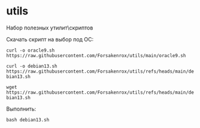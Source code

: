 # utils
Набор полезных утилит\скриптов

Скачать скрипт на выбор под ОС:

`curl -o oracle9.sh https://raw.githubusercontent.com/Forsakenrox/utils/main/oracle9.sh`

`curl -o debian13.sh https://raw.githubusercontent.com/Forsakenrox/utils/refs/heads/main/debian13.sh`

`wget https://raw.githubusercontent.com/Forsakenrox/utils/refs/heads/main/debian13.sh`

Выполнить:

`bash debian13.sh`
